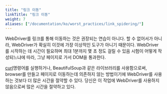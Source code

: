 ```yaml
---
title: "링크 이동"
linkTitle: "링크 이동"
weight: 7
aliases: ["/documentation/ko/worst_practices/link_spidering/"]
---
```


WebDriver를 링크를 통해 이동하는 것은 권장되는 연습이 아니다. 
할 수 없어서가 아니라, WebDriver가 확실히 이것에 가장 이상적인 도구가 아니기 때문이다.
WebDriver를 시작하는 데 시간이 필요하며 최대 1분까지 몇 초 정도 걸릴 수 있음
시험이 어떻게 작성되느냐에 따라, 그냥 페이지로 가서 DOM을 통과한다.

[curl](//curl.haxx.se/)명령어를 실행하거나, BeautifulSoup과 같은 라이브러리를 사용함으로써, 
browser를 만들고 페이지로 이동하는데 의존하지 않는 방법이기에 WebDriver를 사용하는 것보다 
더 많은 시간을 절약할 수 있다. 당신은 이 작업에 WebDriver를 사용하지 않음으로써 많은 시간을 절약하고 있다.
